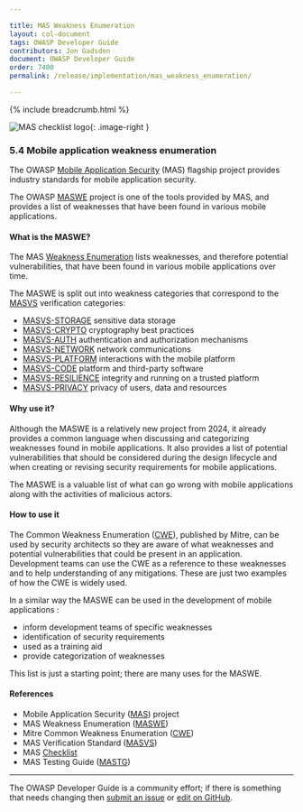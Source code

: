 ```yaml
---

title: MAS Weakness Enumeration
layout: col-document
tags: OWASP Developer Guide
contributors: Jon Gadsden
document: OWASP Developer Guide
order: 7400
permalink: /release/implementation/mas_weakness_enumeration/

---
```


{% include breadcrumb.html %}

<style type="text/css">
.image-right {
  height: 180px;
  display: block;
  margin-left: auto;
  margin-right: auto;
  float: right;
}
</style>

![MAS checklist logo](../../../assets/images/logos/mas.png "OWASP MASWE"){: .image-right }

### 5.4 Mobile application weakness enumeration

The OWASP [Mobile Application Security][masproject] (MAS) flagship project provides
industry standards for mobile application security.

The OWASP [MASWE][maswe] project is one of the tools provided by MAS,
and provides a list of weaknesses that have been found in various mobile applications.

#### What is the MASWE?

The MAS [Weakness Enumeration][maswe] lists weaknesses, and therefore potential vulnerabilities,
that have been found in various mobile applications over time.

The MASWE is split out into weakness categories that correspond to the [MASVS][masvs] verification categories:

* [MASVS-STORAGE](https://mas.owasp.org/MASWE/MASVS-STORAGE/MASWE-0001/) sensitive data storage
* [MASVS-CRYPTO](https://mas.owasp.org/MASWE/MASVS-CRYPTO/MASWE-0009/) cryptography best practices
* [MASVS-AUTH](https://mas.owasp.org/MASWE/MASVS-AUTH/MASWE-0028/) authentication and authorization mechanisms
* [MASVS-NETWORK](https://mas.owasp.org/MASWE/MASVS-NETWORK/MASWE-0047/) network communications
* [MASVS-PLATFORM](https://mas.owasp.org/MASWE/MASVS-PLATFORM/MASWE-0053/) interactions with the mobile platform
* [MASVS-CODE](https://mas.owasp.org/MASWE/MASVS-CODE/MASWE-0075/) platform and third-party software
* [MASVS-RESILIENCE](https://mas.owasp.org/MASWE/MASVS-RESILIENCE/MASWE-0089/) integrity and running on a trusted platform
* [MASVS-PRIVACY](https://mas.owasp.org/MASWE/MASVS-PRIVACY/MASWE-0108/) privacy of users, data and resources

#### Why use it?

Although the MASWE is a relatively new project from 2024, it already provides a common language
when discussing and categorizing weaknesses found in mobile applications.
It also provides a list of potential vulnerabilities that should be considered during the design lifecycle
and when creating or revising security requirements for mobile applications.

The MASWE is a valuable list of what can go wrong with mobile applications along with the activities of malicious actors.

#### How to use it

The Common Weakness Enumeration ([CWE][cwe]), published by Mitre, can be used by security architects
so they are aware of what weaknesses and potential vulnerabilities that could be present in an application.
Development teams can use the CWE as a reference to these weaknesses and to help understanding of any mitigations.
These are just two examples of how the CWE is widely used.

In a similar way the MASWE can be used in the development of mobile applications :

* inform development teams of specific weaknesses
* identification of security requirements
* used as a training aid
* provide categorization of weaknesses

This list is just a starting point; there are many uses for the MASWE.

#### References

* Mobile Application Security ([MAS][masproject]) project
* MAS Weakness Enumeration ([MASWE][maswe])
* Mitre Common Weakness Enumeration ([CWE][cwe])
* MAS Verification Standard ([MASVS][masvs])
* MAS [Checklist][masc]
* MAS Testing Guide ([MASTG][mastg])

----

The OWASP Developer Guide is a community effort; if there is something that needs changing
then [submit an issue][issue0704] or [edit on GitHub][edit0704].

[cwe]: https://cwe.mitre.org/
[edit0704]: https://github.com/OWASP/www-project-developer-guide/blob/main/draft/07-implementation/04-maswe.md
[issue0704]: https://github.com/OWASP/www-project-developer-guide/issues/new?labels=enhancement&template=request.md&title=Update:%2007-implementation/04-maswe
[masproject]: https://owasp.org/www-project-mobile-app-security/
[masc]: https://mas.owasp.org/checklists/
[mastg]: https://mas.owasp.org/MASTG/
[maswe]: https://mas.owasp.org/MASWE/
[masvs]: https://mas.owasp.org/MASVS/
